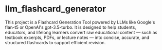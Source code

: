 # llm_flashcard_generator
This project is a Flashcard Generation Tool powered by LLMs like Google's flan-t5 or OpenAI's gpt-3.5-turbo. It is designed to help students, educators, and lifelong learners convert raw educational content — such as textbook excerpts, PDFs, or lecture notes — into concise, accurate, and structured flashcards to support efficient revision.
